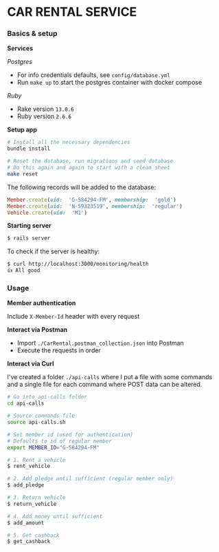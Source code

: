 # CAR RENTAL SERVICE

### Basics & setup

**Services**

*Postgres*
- For info credentials defaults, see `config/database.yml`
- Run `make up` to start the postgres container with docker compose

*Ruby*
- Rake version `13.0.6`
- Ruby version `2.6.6`

**Setup app**
```bash
# Install all the necessary dependencies
bundle install

# Reset the database, run migrations and seed database
# Do this again and again to start with a clean sheet
make reset
```

The following records will be added to the database:
```ruby
Member.create(uid:  'G-584294-FM', membership:  'gold')
Member.create(uid:  'N-59323519', membership:  'regular')
Vehicle.create(uid:  'M1')
```
 
**Starting server**
```bash
$ rails server
```
To check if the server is healthy:
```bash
$ curl http://localhost:3000/monitoring/health
👍 All good
```

### Usage

**Member authentication**

Include `X-Member-Id` header with every request

**Interact via Postman**
- Import `./CarRental.postman_collection.json` into Postman
- Execute the requests in order

**Interact via Curl**

I've created a folder `./api-calls` where I put a file with some commands and a single file for each command where POST data can be altered.

```sh
# Go into api-calls folder
cd api-calls

# Source commands file
source api-calls.sh

# Set member id (used for authentication)
# Defaults to id of regular member
export MEMBER_ID="G-584294-FM"

# 1. Rent a vehicle
$ rent_vehicle

# 2. Add pledge until sufficient (regular member only)
$ add_pledge

# 3. Return vehicle
$ return_vehicle

# 4. Add money until sufficient
$ add_amount

# 5. Get cashback
$ get_cashback
```
